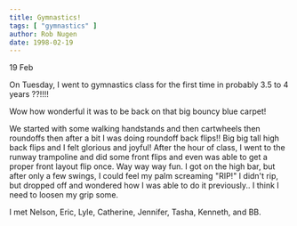 ```yaml
---
title: Gymnastics!
tags: [ "gymnastics" ]
author: Rob Nugen
date: 1998-02-19
---
```


<title>Journal</title>

<p class=date>19 Feb</p>

On Tuesday, I went to gymnastics class for the first time in probably
3.5 to 4 years ??!!!!
<p>
Wow how wonderful it was to be back on that big bouncy blue carpet!  
<p>
We started with some walking handstands and then cartwheels then
roundoffs then after a bit I was doing roundoff back flips!! Big big
tall high back flips and I felt glorious and joyful!
After the hour of class, I went to the runway trampoline and did some
front flips and even was able to get a proper front layout flip once.
Way way way fun.
I got on the high bar, but after only a few swings, I could feel my palm
screaming "RIP!"
I didn't rip, but dropped off and wondered how I was able to do it
previously..  I think I need to loosen my grip some.
<p>
I met Nelson, Eric, Lyle, Catherine, Jennifer, Tasha, Kenneth, and BB.</p>
